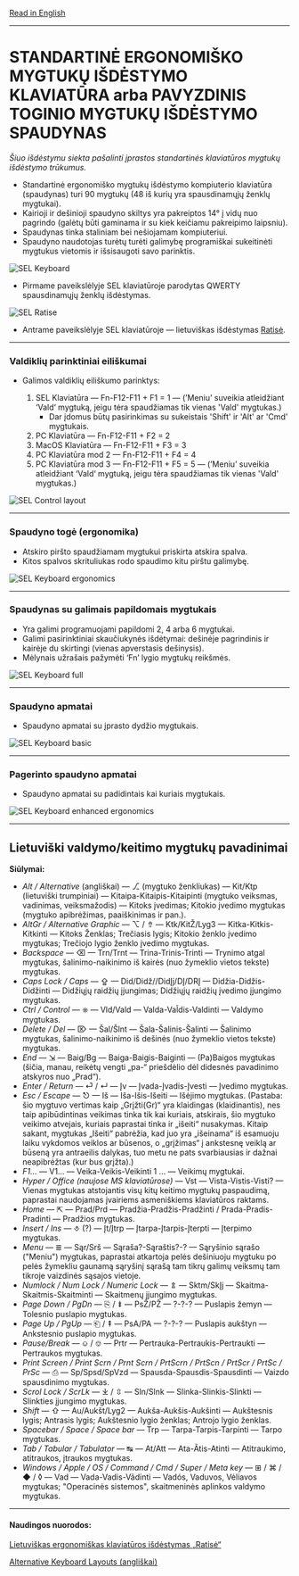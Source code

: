 [Read in English](README.md)

-----------------------------------------------
# STANDARTINĖ ERGONOMIŠKO MYGTUKŲ IŠDĖSTYMO KLAVIATŪRA arba PAVYZDINIS TOGINIO MYGTUKŲ IŠDĖSTYMO SPAUDYNAS

_Šiuo išdėstymu siekta pašalinti įprastos standartinės klaviatūros mygtukų išdėstymo trūkumus._

+ Standartinė ergonomiško mygtukų išdėstymo kompiuterio klaviatūra (spaudynas) turi 90 mygtukų (48 iš kurių yra spausdinamųjų ženklų mygtukai).
+ Kairioji ir dešinioji spaudyno skiltys yra pakreiptos 14° į vidų nuo pagrindo (galėtų būti gaminama ir su kiek keičiamu pakreipimo laipsniu).
+ Spaudynas tinka staliniam bei nešiojamam kompiuteriui.
+ Spaudyno naudotojas turėtų turėti galimybę programiškai sukeitinėti mygtukus vietomis ir išsisaugoti savo parinktis.


![SEL Keyboard](img/sel.png)

+ Pirmame paveikslėlyje SEL klaviatūroje parodytas QWERTY spausdinamųjų ženklų išdėstymas.

![SEL Ratise](img/sel_ratise.png)

+ Antrame paveikslėlyje SEL klaviatūroje — lietuviškas išdėstymas [Ratisė](https://albuck.github.io/Ratise-layout/).


-----------------------------------------------
### Valdiklių parinktiniai eiliškumai

+ Galimos valdiklių eiliškumo parinktys:

  1. SEL Klaviatūra — Fn-F12-F11 + F1 = 1 — (’Meniu’ suveikia atleidžiant ‘Vald‘ mygtuką, jeigu tėra spaudžiamas tik vienas 'Vald' mygtukas.)
     + Dar įdomus būtų pasirinkimas su sukeistais 'Shift' ir 'Alt' ar 'Cmd' mygtukais.
  2. PC Klaviatūra — Fn-F12-F11 + F2 = 2
  3. MacOS Klaviatūra — Fn-F12-F11 + F3 = 3
  4. PC Klaviatūra mod 2 — Fn-F12-F11 + F4 = 4
  5. PC Klaviatūra mod 3 — Fn-F12-F11 + F5 = 5 — (’Meniu’ suveikia atleidžiant ‘Vald‘ mygtuką, jeigu tėra spaudžiamas tik vienas 'Vald' mygtukas.)

![SEL Control layout](img/vald.png)

-----------------------------------------------
### Spaudyno togė (ergonomika)

+ Atskiro piršto spaudžiamam mygtukui priskirta atskira spalva.
+ Kitos spalvos skrituliukas rodo spaudimo kitu pirštu galimybę.

![SEL Keyboard ergonomics](img/sel_ergonomics.png)

-----------------------------------------------
### Spaudynas su galimais papildomais mygtukais

+ Yra galimi programuojami papildomi 2, 4 arba 6 mygtukai.
+ Galimi pasirinktiniai skaučiukynės išdėtymai: dešinėje pagrindinis ir kairėje du skirtingi (vienas apverstasis dešinysis).
+ Mėlynais užrašais pažymėti ‘Fn’ lygio mygtukų reikšmės.

![SEL Keyboard full](img/sel_full.png)

-----------------------------------------------
### Spaudyno apmatai

+ Spaudyno apmatai su įprasto dydžio mygtukais.

![SEL Keyboard basic](img/sel_basic.png)

-----------------------------------------------
### Pagerinto spaudyno apmatai

+ Spaudyno apmatai su padidintais kai kuriais mygtukais.

![SEL Keyboard enhanced ergonomics](img/sel_enhanced.png)

-----------------------------------------------
## Lietuviški valdymo/keitimo mygtukų pavadinimai

**Siūlymai:**

- _Alt / Alternative_ (angliškai) — ⎇ (mygtuko ženkliukas) — Kit/Ktp (lietuviški trumpiniai) — Kitaipa-Kitaipis-Kitaipinti (mygtuko veiksmas, vadinimas, veiksmažodis) — Kitoks įvedimas; Kitokio įvedimo mygtukas (mygtuko apibrėžimas, paaiškinimas ir pan.).
- _AltGr / Alternative Graphic_ — ⌥ / ⇮ — Ktk/KitŽ/Lyg3 — Kitka-Kitkis-Kitkinti — Kitoks Ženklas; Trečiasis lygis; Kitokio ženklo įvedimo mygtukas; Trečiojo lygio ženklo įvedimo mygtukas.
- _Backspace_ — ⌫ — Trn/Trnt — Trina-Trinis-Trinti — Trynimo atgal mygtukas, šalinimo-naikinimo iš kairės (nuo žymeklio vietos tekste) mygtukas.
- _Caps Lock / Caps_ — ⇪ — Did/Didž//DidĮj/DĮ/DRĮ — Didžia-Didžis-Didžinti — Didžiųjų raidžių įjungimas; Didžiųjų raidžių įvedimo įjungimo mygtukas.
- _Ctrl / Control_ — ⎈ — Vld/Vald — Valda-Val̃dis-Valdinti — Valdymo mygtukas.
- _Delete / Del_ — ⌦ — Šal/Šlnt — Šala-Šalinis-Šalinti — Šalinimo mygtukas, šalinimo-naikinimo iš dešinės (nuo žymeklio vietos tekste) mygtukas.
- _End_ — ⇲ — Baig/Bg — Baiga-Baigis-Baiginti — (Pa)Baigos mygtukas (šičia, manau, reikėtų vengti „pa-“ priešdėlio dėl didesnės pavadinimo atskyros nuo „Prad“).
- _Enter / Return_ — ⏎ / ↵ — Įv — Įvada-Įvadis-Įvesti — Įvedimo mygtukas.
- _Esc / Escape_ — ⎋ — Iš — Iša-Išis-Išeiti — Išėjimo mygtukas. (Pastaba: šio mygtuvo vertimas kaip „Grįžti(Gr)“ yra klaidingas (klaidinantis), nes taip apibūdintinas veikimas tinka tik kai kuriais, atskirais, šio mygtuko veikimo atvejais, kuriais paprastai tinka ir „išeiti“ nusakymas. Kitaip sakant, mygtukas „Išeiti“ pabrėžia, kad juo yra „išeinama“ iš esamuoju laiku vykdomos veiklos ar būsenos, o „grįžimas“ į ankstesnę veiklą ar būseną yra antraeilis dalykas, tuo metu ne pats svarbiausias ir dažnai neapibrėžtas (kur bus grįžta).)
- _F1…_ — V1… — Veika-Veikis-Veikinti  1 … — Veikimų mygtukai.
- _Hyper / Office (naujose MS klaviatūrose)_ — Vst — Vista-Vistis-Visti? — Vienas mygtukas atstojantis visų kitų keitimo mygtukų paspaudimą, paprastai naudojamas įvairiems asmeniškiems klaviatūros raktams.
- _Home_ — ⇱ — Prad/Prd — Pradžia-Pradžis-Pradžinti / Prada-Pradis-Pradinti — Pradžios mygtukas.
- _Insert / Ins_ — ⎀ (?) — Įt/Įtrp — Įtarpa-Įtarpis-Įterpti — Įterpimo mygtukas.
- _Menu_ — ≣ — Sąr/Srš — Sąraša?-Sąraštis?-? — Sąryšinio sąrašo ("Meniu") mygtukas, paprastai atkartoja pelės dešiniuoju mygtuku po pelės žymekliu gaunamą sąryšinį sąrašą tam tikrų galimų veiksmų tam tikroje vaizdinės sąsajos vietoje.
- _Numlock / Num Lock / Numeric Lock_ — ⇭ — Sktm/SkĮj — Skaitma-Skaitmis-Skaitminti — Skaitmenų įjungimo mygtukas.
- _Page Down / PgDn_ — ⎘ / ⇟ — PsŽ/PŽ — ?-?-? — Puslapis žemyn — Tolesnio puslapio mygtukas.
- _Page Up / PgUp_ — ⎗ / ⇞ — PsA/PA — ?-?-? — Puslapis aukštyn — Ankstesnio puslapio mygtukas.
- _Pause/Break_ — ⎉ / ⎊ — Prtr — Pertrauka-Pertraukis-Pertraukti — Pertraukos mygtukas.
- _Print Screen / Print Scrn / Prnt Scrn / PrtScrn / PrtScn / PrtScr / PrtSc / PrSc_ — ⎙ — Sp/Spsd/SpVzd — Spausda-Spausdis-Spausdinti — Vaizdo spausdinimo mygtukas.
- _Scrol Lock / ScrLk_ — ⤓ / ⇳ — Sln/Slnk — Slinka-Slinkis-Slinkti — Slinkties įjungimo mygtukas.
- _Shift_ — ⇧ — Au/Aukšt/Lyg2 — Aukša-Aukšis-Aukšinti — Aukštesnis lygis; Antrasis lygis; Aukštesnio lygio ženklas; Antrojo lygio ženklas.
- _Spacebar / Space / Space bar_ — Trp — Tarpa-Tarpis-Tarpinti — Tarpo mygtukas.
- _Tab / Tabular / Tabulator_ — ↹ — At/Att — Ata-Ãtis-Atinti — Atitraukimo, atitraukos, įtraukos mygtukas.
- _Windows / Apple / OS / Command / Cmd / Super / Meta key_ — ⊞ / ⌘ / ◆ / ◊ — Vad — Vada-Vadis-Vãdinti — Vadós, Vaduvos, Vėliavos mygtukas; "Operacinės sistemos", skaitmeninės aplinkos valdymo mygtukas.

-----------------------------------------------


#### Naudingos nuorodos:

[Lietuviškas ergonomiškas klaviatūros išdėstymas „Ratisė“](https://albuck.github.io/Ratise-layout/)

[Alternative Keyboard Layouts (angliškai)](http://xahlee.info/kbd/dvorak_and_all_keyboard_layouts.html)

